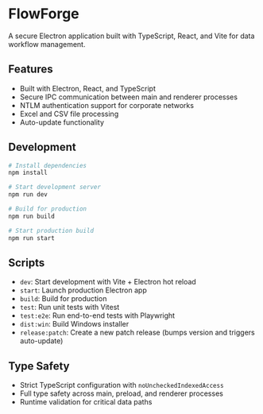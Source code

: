 # FlowForge

A secure Electron application built with TypeScript, React, and Vite for data workflow management.

## Features

- Built with Electron, React, and TypeScript
- Secure IPC communication between main and renderer processes
- NTLM authentication support for corporate networks
- Excel and CSV file processing
- Auto-update functionality

## Development

```bash
# Install dependencies
npm install

# Start development server
npm run dev

# Build for production
npm run build

# Start production build
npm run start
```

## Scripts

- `dev`: Start development with Vite + Electron hot reload
- `start`: Launch production Electron app
- `build`: Build for production
- `test`: Run unit tests with Vitest
- `test:e2e`: Run end-to-end tests with Playwright
- `dist:win`: Build Windows installer
- `release:patch`: Create a new patch release (bumps version and triggers auto-update)

## Type Safety

- Strict TypeScript configuration with `noUncheckedIndexedAccess`
- Full type safety across main, preload, and renderer processes
- Runtime validation for critical data paths
